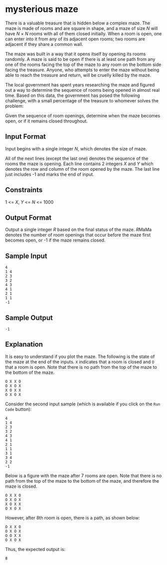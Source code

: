 # mysterious maze

There is a valuable treasure that is hidden below a complex maze. The maze is made of rooms and are square in shape, and a maze of size *N* will have *N* × *N* rooms with all of them closed initially. When a room is open, one can enter into it from any of its adjacent open rooms; two rooms are adjacent if they share a common wall.

The maze was built in a way that it opens itself by opening its rooms randomly. A maze is said to be open if there is at least one path from any one of the rooms facing the top of the maze to any room on the bottom side facing the treasure. Anyone, who attempts to enter the maze without being able to reach the treasure and return, will be cruelly killed by the maze.

The local government has spent years researching the maze and figured out a way to determine the sequence of rooms being opened in almost real time. Based on this data, the government has posed the following challenge, with a small percentage of the treasure to whomever solves the problem:

Given the sequence of room openings, determine when the maze becomes open, or if it remains closed throughout.

## Input Format

Input begins with a single integer *N*, which denotes the size of maze.

All of the next lines (except the last one) denotes the sequence of the rooms the maze is opening. Each line contains 2 integers *X* and *Y* which denotes the row and column of the room opened by the maze. The last line just includes -1 and marks the end of input.

## Constraints

1 <= *X*, *Y* <= *N* <= 1000

## Output Format

Output a single integer *R* based on the final status of the maze. *R*MaMa denotes the number of room openings that occur before the maze first becomes open, or -1 if the maze remains closed.

## Sample Input
```
4
1 4
2 3
3 2
4 3
4 1
2 1
1 1
-1
```

## Sample Output
```
-1
```

## Explanation

It is easy to understand if you plot the maze. The following is the state of the maze at the end of the inputs. `X` indicates that a room is closed and `O` that a room is open. Note that there is no path from the top of the maze to the bottom of the maze.
```
O X X O
O X O X
X O X X
O X O X
```

Consider the second input sample (which is available if you click on the `Run Code` button):
```
4
1 4
2 3
3 2
4 3
4 1
2 1
1 1
3 1
3 4
2 2
-1
```

Below is a figure with the maze after 7 rooms are open. Note that there is no path from the top of the maze to the bottom of the maze, and therefore the maze is closed.
```
O X X O
O X O X
X O X X
O X O X
```
However, after 8th room is open, there is a path, as shown below:
```
O X X O
O X O X
O O X X
O X O X
```

Thus, the expected output is:
```
8
```
